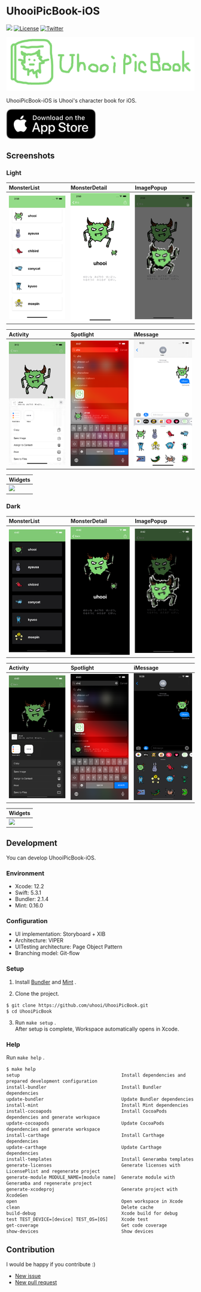 # UhooiPicBook-iOS

[![](https://github.com/uhooi/UhooiPicBook/workflows/CI/badge.svg)](https://github.com/uhooi/UhooiPicBook/actions?query=workflow%3ACI)
[![License](https://img.shields.io/github/license/uhooi/UhooiPicBook)](https://github.com/uhooi/UhooiPicBook/blob/master/LICENSE)
[![Twitter](https://img.shields.io/twitter/url?style=social&url=https%3A%2F%2Ftwitter.com%2Fthe_uhooi)](https://twitter.com/the_uhooi)

![Logo](./Docs/Logo.png)

UhooiPicBook-iOS is Uhooi's character book for iOS.

[![Download_on_the_App_Store_Badge](./Docs/Download_on_the_App_Store_Badge_US-UK_RGB_blk_092917.svg)](https://apps.apple.com/jp/app/id1501657213)

## Screenshots

### Light

|MonsterList|MonsterDetail|ImagePopup|
|:--|:--|:--|
|<img src="./Docs/Screenshots/iPhone11ProMax/Light/MonsterList.png" width="207">|<img src="./Docs/Screenshots/iPhone11ProMax/Light/MonsterDetail.png" width="207">|<img src="./Docs/Screenshots/iPhone11ProMax/Light/ImagePopup.png" width="207">|

|Activity|Spotlight|iMessage|
|:--|:--|:--|
|<img src="./Docs/Screenshots/iPhone11ProMax/Light/Activity.png" width="207">|<img src="./Docs/Screenshots/iPhone11ProMax/Light/Spotlight.png" width="207">|<img src="./Docs/Screenshots/iPhone11ProMax/Light/iMessage.png" width="207">|

|Widgets|
|:--|
|<img src="./Docs/Screenshots/iPhone11ProMax/Light/Widgets.png" width="207">|

### Dark

|MonsterList|MonsterDetail|ImagePopup|
|:--|:--|:--|
|<img src="./Docs/Screenshots/iPhone11ProMax/Dark/MonsterList.png" width="207">|<img src="./Docs/Screenshots/iPhone11ProMax/Dark/MonsterDetail.png" width="207">|<img src="./Docs/Screenshots/iPhone11ProMax/Dark/ImagePopup.png" width="207">|

|Activity|Spotlight|iMessage|
|:--|:--|:--|
|<img src="./Docs/Screenshots/iPhone11ProMax/Dark/Activity.png" width="207">|<img src="./Docs/Screenshots/iPhone11ProMax/Dark/Spotlight.png" width="207">|<img src="./Docs/Screenshots/iPhone11ProMax/Dark/iMessage.png" width="207">|

|Widgets|
|:--|
|<img src="./Docs/Screenshots/iPhone11ProMax/Dark/Widgets.png" width="207">|

## Development

You can develop UhooiPicBook-iOS.

### Environment

- Xcode: 12.2
- Swift: 5.3.1
- Bundler: 2.1.4
- Mint: 0.16.0

### Configuration

- UI implementation: Storyboard + XIB
- Architecture: VIPER
- UITesting architecture: Page Object Pattern
- Branching model: Git-flow

### Setup

1. Install [Bundler](https://github.com/rubygems/bundler) and [Mint](https://github.com/yonaskolb/Mint) .

2. Clone the project.

```
$ git clone https://github.com/uhooi/UhooiPicBook.git
$ cd UhooiPicBook
```

3. Run `make setup` .  
After setup is complete, Workspace automatically opens in Xcode.

### Help

Run `make help` .

```
$ make help
setup                                      Install dependencies and prepared development configuration
install-bundler                            Install Bundler dependencies
update-bundler                             Update Bundler dependencies
install-mint                               Install Mint dependencies
install-cocoapods                          Install CocoaPods dependencies and generate workspace
update-cocoapods                           Update CocoaPods dependencies and generate workspace
install-carthage                           Install Carthage dependencies
update-carthage                            Update Carthage dependencies
install-templates                          Install Generamba templates
generate-licenses                          Generate licenses with LicensePlist and regenerate project
generate-module MODULE_NAME=[module name]  Generate module with Generamba and regenerate project
generate-xcodeproj                         Generate project with XcodeGen
open                                       Open workspace in Xcode
clean                                      Delete cache
build-debug                                Xcode build for debug
test TEST_DEVICE=[device] TEST_OS=[OS]     Xcode test
get-coverage                               Get code coverage
show-devices                               Show devices
```

## Contribution

I would be happy if you contribute :)

- [New issue](https://github.com/uhooi/UhooiPicBook/issues/new)
- [New pull request](https://github.com/uhooi/UhooiPicBook/compare)
